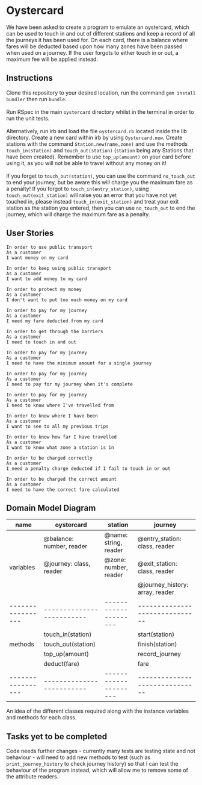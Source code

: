 # Oystercard

We have been asked to create a program to emulate an oystercard, which can be used to touch in and out of different stations and keep a record of all the journeys it has been used for. On each card, there is a balance where fares will be deducted based upon how many zones have been passed when used on a journey. If the user forgots to either touch in or out, a maximum fee will be applied instead.

## Instructions

Clone this repository to your desired location, run the command `gem install bundler` then run `bundle`.\
\
Run RSpec in the main `oystercard` directory whilst in the terminal in order to run the unit tests.\
\
Alternatively, run irb and load the file `oystercard.rb` located inside the lib directory. Create a new card within irb by using `Oystercard.new`. Create stations with the command `Station.new(name,zone)` and use the methods `touch_in(station)` and `touch_out(station)` (`station` being any Stations that have been created). Remember to use `top_up(amount)` on your card before using it, as you will not be able to travel without any money on it!\
\
If you forget to `touch_out(station)`, you can use the command `no_touch_out` to end your journey, but be aware this will charge you the maximum fare as a penalty! If you forgot to `touch_in(entry_station)`, using `touch_out(exit_station)` will raise you an error that you have not yet touched in, please instead `touch_in(exit_station)` and treat your exit station as the station you entered, then you can use `no_touch_out` to end the journey, which will charge the maximum fare as a penalty.

## User Stories
```
In order to use public transport
As a customer
I want money on my card

In order to keep using public transport
As a customer
I want to add money to my card

In order to protect my money
As a customer
I don't want to put too much money on my card

In order to pay for my journey
As a customer
I need my fare deducted from my card

In order to get through the barriers
As a customer
I need to touch in and out

In order to pay for my journey
As a customer
I need to have the minimum amount for a single journey

In order to pay for my journey
As a customer
I need to pay for my journey when it's complete

In order to pay for my journey
As a customer
I need to know where I've travelled from

In order to know where I have been
As a customer
I want to see to all my previous trips

In order to know how far I have travelled
As a customer
I want to know what zone a station is in

In order to be charged correctly
As a customer
I need a penalty charge deducted if I fail to touch in or out

In order to be charged the correct amount
As a customer
I need to have the correct fare calculated
```

## Domain Model Diagram

| name              | oystercard                | station               | journey                        | 
| ----------------- | ------------------------- | --------------------- | ------------------------------ | 
|                   | @balance: number, reader  | @name: string, reader | @entry_station: class, reader  |
| variables         | @journey: class, reader   | @zone: number, reader | @exit_station: class, reader   |
|                   |                           |                       | @journey_history: array, reader|
| ----------------- | ------------------------- | --------------------- | ------------------------------ |
|                   | touch_in(station)         |                       | start(station)                 |
| methods           | touch_out(station)        |                       | finish(station)                |
|                   | top_up(amount)            |                       | record_journey                 |
|                   | deduct(fare)              |                       | fare                           |
| ----------------- | ------------------------- | --------------------- | ------------------------------ |

An idea of the different classes required along with the instance variables and methods for each class.

## Tasks yet to be completed

Code needs further changes - currently many tests are testing state and not behaviour - will need to add new methods to test (such as `print_journey_history` to check journey history) so that I can test the behaviour of the program instead, which will allow me to remove some of the attribute readers.


